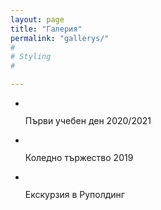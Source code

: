```yaml
---
layout: page 
title: "Галерия"
permalink: "gallerys/"
#
# Styling
#

---
```



<ul class="small-block-grid-3 medium-block-grid-3 large-block-grid-4">
  <li><a href="/gallerys/gallery_202009_parvi_ud">
        <img src="{{ site.urlimg }}202009_parvi_ud/IMG_0475-thumb.jpg" alt=""></a>
         <p>Първи учебен ден 2020/2021</p></li>
  <li> <a href="/gallerys/gallery_201912_koleda">
        <img src="{{ site.urlimg }}201912_koleda/koleda1916-thumb.jpg" alt=""></a>
         <p>Коледно тържество 2019</p></li>
  <li><a href="/gallerys/gallery_201910_Rupolding">
        <img src="{{ site.urlimg }}201910_Rupolding/Rupolding1904-thumb.jpg" alt=""></a>
         <p>Екскурзия в Руполдинг</p></li>
</ul>

 
